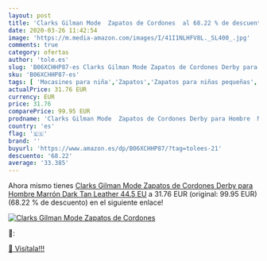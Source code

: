```yaml
---
layout: post
title: 'Clarks Gilman Mode  Zapatos de Cordones  al 68.22 % de descuento'
date: 2020-03-26 11:42:54
image: 'https://m.media-amazon.com/images/I/41I1NLHFV8L._SL400_.jpg'
comments: true
category: ofertas
author: 'tole.es'
slug: 'B06XCHHP87-es Clarks Gilman Mode Zapatos de Cordones Derby para Hombre...'
sku: 'B06XCHHP87-es'
tags: [ 'Mocasines para niña','Zapatos','Zapatos para niñas pequeñas','Zapatos y complementos','zapatos', ]
actualPrice: 31.76 EUR
currency: EUR
price: 31.76
comparePrice: 99.95 EUR
prodname: 'Clarks Gilman Mode  Zapatos de Cordones Derby para Hombre  Marrón  Dark Tan Leather   44.5 EU'
country: 'es'
flag: '🇪🇸'
brand: ''
buyurl: 'https://www.amazon.es/dp/B06XCHHP87/?tag=tolees-21'
descuento: '68.22'
average: '33.385'
---
```


Ahora mismo tienes [Clarks Gilman Mode  Zapatos de Cordones Derby para Hombre  Marrón  Dark Tan Leather   44.5 EU](https://www.amazon.es/dp/B06XCHHP87/?tag=tolees-21) a 31.76 EUR (original: 99.95 EUR) (68.22 %  de descuento) en el siguiente enlace!

[![Clarks Gilman Mode  Zapatos de Cordones ](https://m.media-amazon.com/images/I/41I1NLHFV8L._SL400_.jpg)](https://www.amazon.es/dp/B06XCHHP87/?tag=tolees-21)

🔎:


[🛒 Visítala!!!](https://www.amazon.es/dp/B06XCHHP87/?tag=tolees-21)
